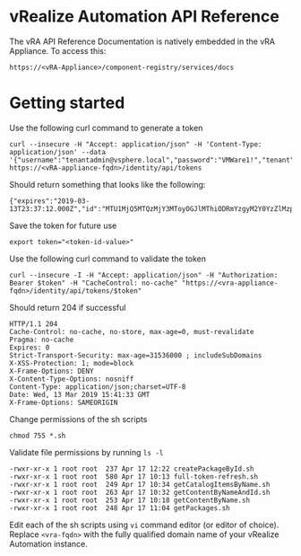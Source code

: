 # vRealize Automation API Reference
The vRA API Reference Documentation is natively embedded in the vRA Appliance. To access this:
```
https://<vRA-Appliance>/component-registry/services/docs
```

# Getting started
Use the following curl command to generate a token
```
curl --insecure -H "Accept: application/json" -H 'Content-Type: application/json' --data '{"username":"tenantadmin@vsphere.local","password":"VMWare1!","tenant":"vsphere.local"}' https://<vRA-appliance-fqdn>/identity/api/tokens
```

Should return something that looks like the following:
```
{"expires":"2019-03-13T23:37:12.000Z","id":"MTU1MjQ5MTQzMjY3MToyOGJlMThiODRmYzgyM2Y0YzZlMzp0ZW5hbnQ6dnNwaGVyZS5sb2NhbHVzZXJuYW1lOnZyYWFkbWluQHZzcGhlcmUubG9jYWxleHBpcmF0aW9uOjE1NTI1MjAyMzIwMDA6MGNiOTY2Nzg1M2IzY2UwNjg2ZjQ2MGZkY2E4MmI3Yzk1MDVjOWRjYWQ1ODVmNTQwYjY0OTJhMDQ1OGFjYmJmY2ZlYjVjMGM3N2U0NTVjYjg1ZGZkZGIxZTM4ZjdjY2M3YjE2ZDcyNGJlZjM1MjQwYWU3NTdmZTM5MTgwZjcxMzY=","tenant":"vsphere.local"}
```

Save the token for future use
```
export token="<token-id-value>"
```

Use the following curl command to validate the token
```
curl --insecure -I -H "Accept: application/json" -H "Authorization: Bearer $token" -H "CacheControl: no-cache" "https://<vra-appliance-fqdn>/identity/api/tokens/$token"
```

Should return 204 if successful
```
HTTP/1.1 204
Cache-Control: no-cache, no-store, max-age=0, must-revalidate
Pragma: no-cache
Expires: 0
Strict-Transport-Security: max-age=31536000 ; includeSubDomains
X-XSS-Protection: 1; mode=block
X-Frame-Options: DENY
X-Content-Type-Options: nosniff
Content-Type: application/json;charset=UTF-8
Date: Wed, 13 Mar 2019 15:41:33 GMT
X-Frame-Options: SAMEORIGIN
```

Change permissions of the sh scripts
```
chmod 755 *.sh
```

Validate file permissions by running `ls -l`
```
-rwxr-xr-x 1 root root  237 Apr 17 12:22 createPackageById.sh
-rwxr-xr-x 1 root root  580 Apr 17 10:13 full-token-refresh.sh
-rwxr-xr-x 1 root root  249 Apr 17 10:34 getCatalogItemsByName.sh
-rwxr-xr-x 1 root root  263 Apr 17 10:32 getContentByNameAndId.sh
-rwxr-xr-x 1 root root  253 Apr 17 10:18 getContentByName.sh
-rwxr-xr-x 1 root root  248 Apr 17 11:04 getPackages.sh
```

Edit each of the sh scripts using `vi` command editor (or editor of choice). Replace `<vra-fqdn>` with the fully qualified domain name of your vRealize Automation instance.

